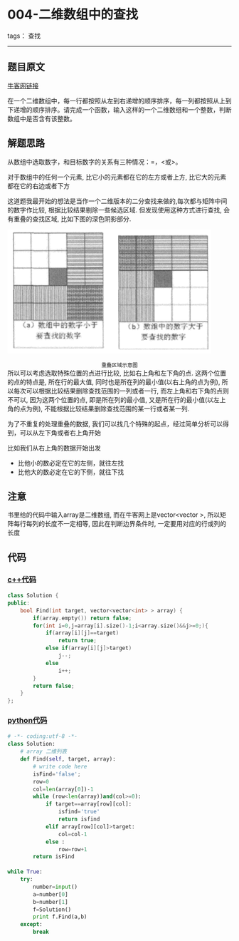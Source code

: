 # 004-二维数组中的查找

tags： 查找

---

## 题目原文

[牛客网链接](https://github.com/gatieme/CodingInterviews)

在一个二维数组中，每一行都按照从左到右递增的顺序排序，每一列都按照从上到下递增的顺序排序。请完成一个函数，输入这样的一个二维数组和一个整数，判断数组中是否含有该整数。

## 解题思路

从数组中选取数字，和目标数字的关系有三种情况：=，<或>。

对于数组中的任何一个元素, 比它小的元素都在它的左方或者上方, 比它大的元素都在它的右边或者下方

这道题我最开始的想法是当作一个二维版本的二分查找来做的,每次都与矩阵中间的数字作比较, 根据比较结果剔除一些候选区域. 但发现使用这种方式进行查找, 会有重叠的查找区域, 比如下图的深色阴影部分. 

![重叠区域示意图][1]
<center><small> 重叠区域示意图</small></center>
所以可以考虑选取特殊位置的点进行比较, 比如右上角和左下角的点. 这两个位置的点的特点是, 所在行的最大值, 同时也是所在列的最小值(以右上角的点为例), 所以每次可以根据比较结果删除查找范围的一列或者一行, 而左上角和右下角的点则不可以, 因为这两个位置的点, 即是所在列的最小值, 又是所在行的最小值(以左上角的点为例), 不能根据比较结果删除查找范围的某一行或者某一列.

为了不重复的处理重叠的数据, 我们可以找几个特殊的起点，经过简单分析可以得到，可以从左下角或者右上角开始

比如我们从右上角的数据开始出发

 + 比他小的数必定在它的左侧，就往左找
 + 比他大的数必定在它的下侧，就往下找

## 注意

书里给的代码中输入array是二维数组, 而在牛客网上是vector<vector<int> >, 所以矩阵每行每列的长度不一定相等, 因此在判断边界条件时, 一定要用对应的行或列的长度

## 代码

### [c++代码](./src/cpp/004-二维数组中的查找.cpp)

```c++
class Solution {
public:
    bool Find(int target, vector<vector<int> > array) {
        if(array.empty()) return false;
        for(int i=0,j=array[i].size()-1;i<array.size()&&j>=0;){
            if(array[i][j]==target)
                return true;
            else if(array[i][j]>target)
                j--;
            else
                i++;
        }
        return false;
    }
};
```

### [python代码](./src/python/004-二维数组中的查找.py)

```python
# -*- coding:utf-8 -*-
class Solution:
    # array 二维列表
    def Find(self, target, array):
        # write code here
        isFind='false';
        row=0
        col=len(array[0])-1
        while (row<len(array))and(col>=0):
            if target==array[row][col]:
                isfind='true'
                return isfind
            elif array[row][col]>target:
                col=col-1
            else :
                row=row+1
        return isFind

while True:
    try:
        number=input()
        a=number[0]
        b=number[1]
        f=Solution()
        print f.Find(a,b)
    except:
        break
```

[1]:./img/重叠区域示意图.png

